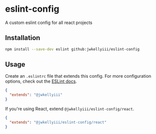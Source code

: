 # eslint-config
A custom eslint config for all react projects

## Installation

```bash
npm install --save-dev eslint github:jwkellyiii/eslint-config
```

## Usage

Create an `.eslintrc` file that extends this config. For more configuration options, check out the [ESLint docs](https://eslint.org/docs/user-guide/configuring).

```json
{
  "extends": "@jwkellyiii"
}
```

If you're using React, extend `@jwkellyiii/eslint-config/react`.

```json
{
  "extends": "@jwkellyiii/eslint-config/react"
}
```

